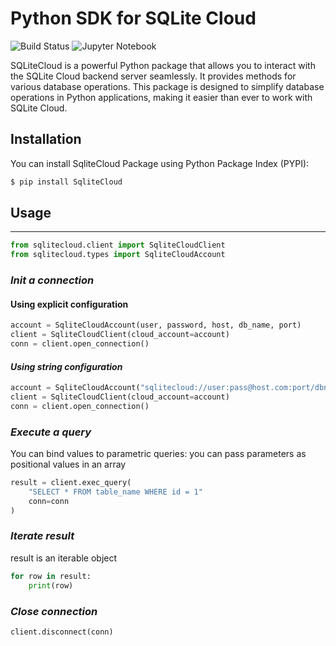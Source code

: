 # Python SDK for SQLite Cloud

![Build Status](https://github.com/sqlitecloud/python/actions/workflows/deploy.yaml/badge.svg "Build Status") ![Jupyter Notebook](https://img.shields.io/badge/jupyter-%23FA0F00.svg?style=plastic&logo=jupyter&logoColor=white)

SQLiteCloud is a powerful Python package that allows you to interact with the SQLite Cloud backend server seamlessly. It provides methods for various database operations. This package is designed to simplify database operations in Python applications, making it easier than ever to work with SQLite Cloud.


## Installation

You can install SqliteCloud Package using Python Package Index (PYPI):

```bash
$ pip install SqliteCloud
```

## Usage
<hr>

```python
from sqlitecloud.client import SqliteCloudClient
from sqlitecloud.types import SqliteCloudAccount
```

### _Init a connection_

#### Using explicit configuration

```python
account = SqliteCloudAccount(user, password, host, db_name, port)
client = SqliteCloudClient(cloud_account=account)
conn = client.open_connection()
```

#### _Using string configuration_

```python
account = SqliteCloudAccount("sqlitecloud://user:pass@host.com:port/dbname?timeout=10&key2=value2&key3=value3")
client = SqliteCloudClient(cloud_account=account)
conn = client.open_connection()
```

### _Execute a query_
You can bind values to parametric queries: you can pass parameters as positional values in an array
```python
result = client.exec_query(
    "SELECT * FROM table_name WHERE id = 1"
    conn=conn
)
```

### _Iterate result_
result is an iterable object
```python
for row in result:
    print(row)
```

### _Close connection_

```python 
client.disconnect(conn)
```
